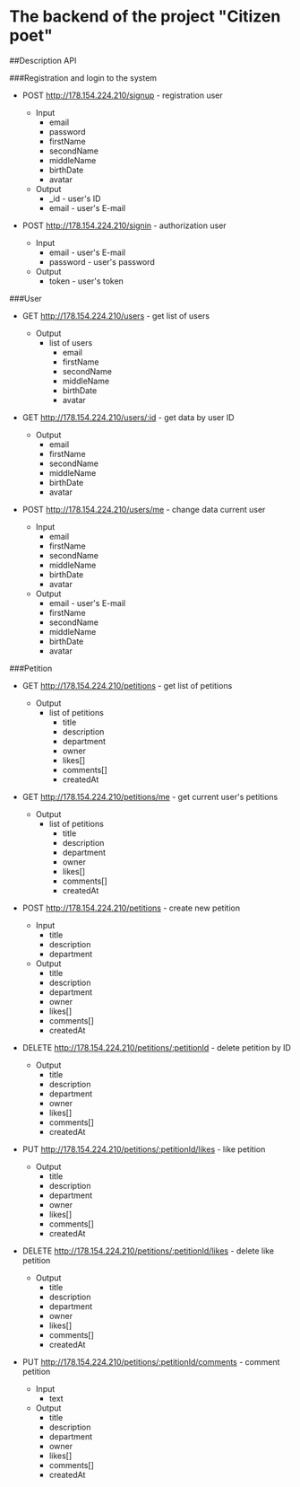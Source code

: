 # The backend of the project "Citizen poet"

##Description API

###Registration and login to the system

+ POST http://178.154.224.210/signup - registration user
    + Input
        + email
        + password
        + firstName
        + secondName
        + middleName
        + birthDate
        + avatar
    + Output
        + _id - user's ID
        + email - user's E-mail

+ POST http://178.154.224.210/signin - authorization user
    + Input
        + email - user's E-mail
        + password - user's password
    + Output
        + token - user's token

###User

+ GET http://178.154.224.210/users - get list of users
    + Output
        + list of users
            + email
            + firstName
            + secondName
            + middleName
            + birthDate
            + avatar

+ GET http://178.154.224.210/users/:id - get data by user ID
    + Output
        + email
        + firstName
        + secondName
        + middleName
        + birthDate
        + avatar

+ POST http://178.154.224.210/users/me - change data current user
    + Input
        + email
        + firstName
        + secondName
        + middleName
        + birthDate
        + avatar
    + Output
        + email - user's E-mail
        + firstName
        + secondName
        + middleName
        + birthDate
        + avatar

###Petition

+ GET http://178.154.224.210/petitions - get list of petitions
    + Output
        + list of petitions
            + title
            + description
            + department
            + owner
            + likes[]
            + comments[]
            + createdAt

+ GET http://178.154.224.210/petitions/me - get current user's petitions
    + Output
        + list of petitions
            + title
            + description
            + department
            + owner
            + likes[]
            + comments[]
            + createdAt

+ POST http://178.154.224.210/petitions - create new petition
    + Input
        + title
        + description
        + department
    + Output
        + title
        + description
        + department
        + owner
        + likes[]
        + comments[]
        + createdAt

+ DELETE http://178.154.224.210/petitions/:petitionId - delete petition by ID
    + Output
        + title
        + description
        + department
        + owner
        + likes[]
        + comments[]
        + createdAt

+ PUT http://178.154.224.210/petitions/:petitionId/likes - like petition
    + Output
        + title
        + description
        + department
        + owner
        + likes[]
        + comments[]
        + createdAt

+ DELETE http://178.154.224.210/petitions/:petitionId/likes - delete like petition
    + Output
        + title
        + description
        + department
        + owner
        + likes[]
        + comments[]
        + createdAt

+ PUT http://178.154.224.210/petitions/:petitionId/comments - comment petition
    + Input
        + text
    + Output
        + title
        + description
        + department
        + owner
        + likes[]
        + comments[]
        + createdAt


